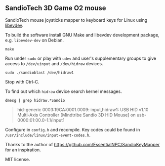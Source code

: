 ## SandioTech 3D Game O2 mouse

SandioTech mouse joysticks mapper to keyboard keys for Linux using [libevdev](https://www.freedesktop.org/software/libevdev/doc/latest/).

To build the software install GNU Make and libevdev development package, e.g. `libevdev-dev` on Debian.

    make

Run under `sudo` or play with `udev` and user's supplementary groups to give access to `/dev/uinput` and `/dev/hidraw` devices.

    sudo ./sandioblast /dev/hidraw1

Stop with Ctrl-C.

To find out which `hidraw` device search kernel messages.

    dmesg | grep hidraw.*Sandio

> hid-generic 0003:19CA:0001.0009: input,hidraw1: USB HID v1.10 Multi-Axis Controller [Mindtribe Sandio 3D HID Mouse] on usb-0000:01:00.0-1.1/input1

Configure in `config.h` and recompile. Key codes could be found in `/usr/include/linux/input-event-codes.h`.

Thanks to the author of https://github.com/EssentialNPC/SandioKeyMapper for an inspiration.

MIT license.
